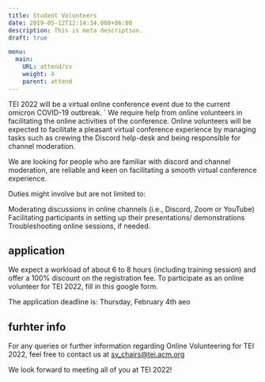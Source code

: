 ```yaml
---
title: Student Volunteers
date: 2019-05-12T12:14:34.000+06:00
description: This is meta description.
draft: true

menu:
  main:
    URL: attend/sv
    weight: 4
    parent: attend
---
```


TEI 2022 will be a virtual online conference event due to the current omicron COVID-19 outbreak. `
We require help from online volunteers in facilitating the online activities of the conference. Online volunteers will be expected to facilitate a pleasant virtual conference experience by managing tasks such as crewing the Discord help-desk and being responsible for channel moderation.

We are looking for people who are familiar with discord and channel moderation, are reliable and keen on facilitating a smooth virtual conference experience.

Duties might involve but are not limited to:

Moderating discussions in online channels (i.e., Discord, Zoom or YouTube)
Facilitating participants in setting up their presentations/ demonstrations
Troubleshooting online sessions, if needed.

## application

We expect a workload of about 6 to 8 hours (including training session) and offer a 100% discount on the registration fee. To participate as an online volunteer for TEI 2022, fill in this google form.

The application deadline is: 
Thursday, February 4th aeo

## furhter info

For any queries or further information regarding Online Volunteering for TEI 2022, feel free to contact us at sv_chairs@tei.acm.org

We look forward to meeting all of you at TEI 2022!
